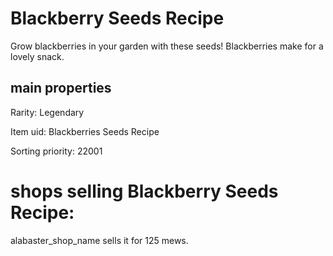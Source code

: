 # Blackberry Seeds Recipe

Grow blackberries in your garden with these seeds! Blackberries make for a lovely snack.

## main properties

Rarity: Legendary

Item uid: Blackberries Seeds Recipe

Sorting priority: 22001

# shops selling Blackberry Seeds Recipe:

alabaster_shop_name sells it for 125 mews.